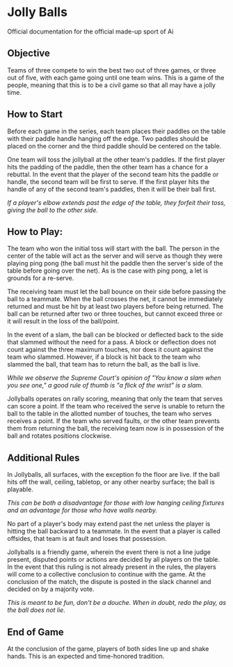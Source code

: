 # Jolly Balls
Official documentation for the official made-up sport of Ai

## Objective
Teams of three compete to win the best two out of three games, or three out of five, with each game going until one team wins. This is a game of the people, meaning that this is to be a civil game so that all may have a jolly time.

## How to Start
Before each game in the series, each team places their paddles on the table with their paddle handle hanging off the edge. Two paddles should be placed on the corner and the third paddle should be centered on the table.

One team will toss the jollyball at the other team's paddles. If the first player hits the padding of the paddle, then the other team has a chance for a rebuttal. In the event that the player of the second team hits the paddle or handle, the second team will be first to serve. If the first player hits the handle of any of the second team's paddles, then it will be their ball first.

*If a player's elbow extends past the edge of the table, they forfeit their toss, giving the ball to the other side.*

## How to Play:
The team who won the initial toss will start with the ball. The person in the center of the table will act as the server and will serve as though they were playing ping pong (the ball must hit the paddle then the server's side of the table before going over the net). As is the case with ping pong, a let is grounds for a re-serve.

The receiving team must let the ball bounce on their side before passing the ball to a teammate. When the ball crosses the net, it cannot be immediately returned and must be hit by at least two players before being returned. The ball can be returned after two or three touches, but cannot exceed three or it will result in the loss of the ball/point.

In the event of a slam, the ball can be blocked or deflected back to the side that slammed without the need for a pass. A block or deflection does not count against the three maximum touches, nor does it count against the team who slammed. However, if a block is hit back to the team who slammed the ball, that team has to return the ball, as the ball is live.

*While we observe the Supreme Court's opinion of "You know a slam when you see one," a good rule of thumb is "a flick of the wrist" is a slam.*

Jollyballs operates on rally scoring, meaning that only the team that serves can score a point. If the team who received the serve is unable to return the ball to the table in the allotted number of touches, the team who serves receives a point. If the team who served faults, or the other team prevents them from returning the ball, the receiving team now is 
in possession of the ball and rotates positions clockwise.

## Additional Rules
In Jollyballs, all surfaces, with the exception fo the floor are live. If the ball hits off the wall, ceiling, tabletop, or any other nearby surface; the ball is playable.

*This can be both a disadvantage for those with low hanging ceiling fixtures and an advantage for those who have walls nearby.*

No part of a player's body may extend past the net unless the player is hitting the ball backward to a teammate. In the event that a player is called offsides, that team is at fault and loses that possession.

Jollyballs is a friendly game, wherein the event there is not a line judge present, disputed points or actions are decided by all players on the table. In the event that this ruling is not already present in the rules, the players will come to a collective conclusion to continue with the game. At the conclusion of the match, the dispute is posted in the slack channel and decided on by a majority vote.

*This is meant to be fun, don't be a douche. When in doubt, redo the play, as the ball does not lie.*

## End of Game
At the conclusion of the game, players of both sides line up and shake hands. This is an expected and time-honored tradition.
